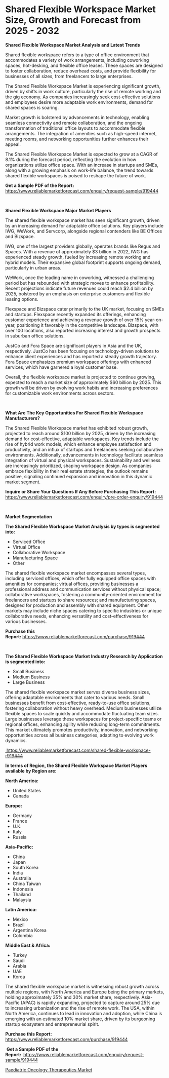 <p><h1>Shared Flexible Workspace Market Size, Growth and Forecast from 2025 - 2032</h1></p><p><strong>Shared Flexible Workspace Market Analysis and Latest Trends</strong></p>
<p><p>Shared flexible workspace refers to a type of office environment that accommodates a variety of work arrangements, including coworking spaces, hot-desking, and flexible office leases. These spaces are designed to foster collaboration, reduce overhead costs, and provide flexibility for businesses of all sizes, from freelancers to large enterprises. </p><p>The Shared Flexible Workspace Market is experiencing significant growth, driven by shifts in work culture, particularly the rise of remote working and the gig economy. As companies increasingly seek cost-effective solutions and employees desire more adaptable work environments, demand for shared spaces is soaring. </p><p>Market growth is bolstered by advancements in technology, enabling seamless connectivity and remote collaboration, and the ongoing transformation of traditional office layouts to accommodate flexible arrangements. The integration of amenities such as high-speed internet, meeting rooms, and networking opportunities further enhances their appeal. </p><p>The Shared Flexible Workspace Market is expected to grow at a CAGR of 8.1% during the forecast period, reflecting the evolution in how organizations utilize office space. With an increase in startups and SMEs, along with a growing emphasis on work-life balance, the trend towards shared flexible workspaces is poised to reshape the future of work.</p></p>
<p><strong>Get a Sample PDF of the Report:&nbsp;</strong> <a href="https://www.reliablemarketforecast.com/enquiry/request-sample/919444?utm_campaign=2752&utm_medium=2&utm_source=Github&utm_content=ia&utm_term=07032025&utm_id=shared-flexible-workspace">https://www.reliablemarketforecast.com/enquiry/request-sample/919444</a></p>
<p>&nbsp;</p>
<p><strong>Shared Flexible Workspace Major Market Players</strong></p>
<p><p>The shared flexible workspace market has seen significant growth, driven by an increasing demand for adaptable office solutions. Key players include IWG, WeWork, and Servcorp, alongside regional contenders like BE Offices and Bizspace.</p><p>IWG, one of the largest providers globally, operates brands like Regus and Spaces. With a revenue of approximately $3 billion in 2022, IWG has experienced steady growth, fueled by increasing remote working and hybrid models. Their expansive global footprint supports ongoing demand, particularly in urban areas.</p><p>WeWork, once the leading name in coworking, witnessed a challenging period but has rebounded with strategic moves to enhance profitability. Recent projections indicate future revenues could reach $2.4 billion by 2025, bolstered by an emphasis on enterprise customers and flexible leasing options.</p><p>Flexspace and Bizspace cater primarily to the UK market, focusing on SMEs and startups. Flexspace recently expanded its offerings, enhancing customer experience and achieving a revenue growth of over 15% year-on-year, positioning it favorably in the competitive landscape. Bizspace, with over 100 locations, also reported increasing interest and growth prospects in suburban office solutions.</p><p>JustCo and Fora Space are significant players in Asia and the UK, respectively. JustCo has been focusing on technology-driven solutions to enhance client experiences and has reported a steady growth trajectory. Fora Space emphasizes premium workspace offerings with enhanced services, which have garnered a loyal customer base.</p><p>Overall, the flexible workspace market is projected to continue growing, expected to reach a market size of approximately $60 billion by 2025. This growth will be driven by evolving work habits and increasing preferences for customizable work environments across sectors.</p></p>
<p>&nbsp;</p>
<p><strong>What Are The Key Opportunities For Shared Flexible Workspace Manufacturers?</strong></p>
<p><p>The Shared Flexible Workspace market has exhibited robust growth, projected to reach around $100 billion by 2025, driven by the increasing demand for cost-effective, adaptable workspaces. Key trends include the rise of hybrid work models, which enhance employee satisfaction and productivity, and an influx of startups and freelancers seeking collaborative environments. Additionally, advancements in technology facilitate seamless integration of virtual and physical workspaces. Sustainability and wellness are increasingly prioritized, shaping workspace design. As companies embrace flexibility in their real estate strategies, the outlook remains positive, signaling continued expansion and innovation in this dynamic market segment.</p></p>
<p><strong>Inquire or Share Your Questions If Any Before Purchasing This Report:</strong> <a href="https://www.reliablemarketforecast.com/enquiry/pre-order-enquiry/919444?utm_campaign=2752&utm_medium=2&utm_source=Github&utm_content=ia&utm_term=07032025&utm_id=shared-flexible-workspace">https://www.reliablemarketforecast.com/enquiry/pre-order-enquiry/919444</a></p>
<p>&nbsp;</p>
<p><strong>Market Segmentation</strong></p>
<p><strong>The Shared Flexible Workspace Market Analysis by types is segmented into:</strong></p>
<p><ul><li>Serviced Office</li><li>Virtual Office</li><li>Collaborative Workspace</li><li>Manufacturing Space</li><li>Other</li></ul></p>
<p><p>The shared flexible workspace market encompasses several types, including serviced offices, which offer fully equipped office spaces with amenities for companies; virtual offices, providing businesses a professional address and communication services without physical space; collaborative workspaces, fostering a community-oriented environment for freelancers and startups to share resources; and manufacturing spaces, designed for production and assembly with shared equipment. Other markets may include niche spaces catering to specific industries or unique collaborative needs, enhancing versatility and cost-effectiveness for various businesses.</p></p>
<p><strong>Purchase this Report:&nbsp;</strong><a href="https://www.reliablemarketforecast.com/purchase/919444?utm_campaign=2752&utm_medium=2&utm_source=Github&utm_content=ia&utm_term=07032025&utm_id=shared-flexible-workspace">https://www.reliablemarketforecast.com/purchase/919444</a></p>
<p>&nbsp;</p>
<p><strong>The Shared Flexible Workspace Market Industry Research by Application is segmented into:</strong></p>
<p><ul><li>Small Business</li><li>Medium Business</li><li>Large Business</li></ul></p>
<p><p>The shared flexible workspace market serves diverse business sizes, offering adaptable environments that cater to various needs. Small businesses benefit from cost-effective, ready-to-use office solutions, fostering collaboration without heavy overhead. Medium businesses utilize flexible spaces to scale quickly and accommodate fluctuating team sizes. Large businesses leverage these workspaces for project-specific teams or regional offices, enhancing agility while reducing long-term commitments. This market ultimately promotes productivity, innovation, and networking opportunities across all business categories, adapting to evolving work dynamics.</p></p>
<p><a href="https://www.reliablemarketforecast.com/shared-flexible-workspace-r919444?utm_campaign=2752&utm_medium=2&utm_source=Github&utm_content=ia&utm_term=07032025&utm_id=shared-flexible-workspace">&nbsp;https://www.reliablemarketforecast.com/shared-flexible-workspace-r919444</a></p>
<p><strong>In terms of Region, the Shared Flexible Workspace Market Players available by Region are:</strong></p>
<p>
    <p> <strong> North America: </strong>
        <ul>
            <li>United States</li>
            <li>Canada</li>
        </ul>
        </p> 
    <p> <strong> Europe: </strong>
        <ul>
            <li>Germany</li>
            <li>France</li>
            <li>U.K.</li>
            <li>Italy</li>
            <li>Russia</li>
        </ul>
        </p> 
    <p> <strong> Asia-Pacific: </strong>
        <ul>
            <li>China</li>
            <li>Japan</li>
            <li>South Korea</li>
            <li>India</li>
            <li>Australia</li>
            <li>China Taiwan</li>
            <li>Indonesia</li>
            <li>Thailand</li>
            <li>Malaysia</li>
        </ul>
        </p> 
    <p> <strong> Latin America: </strong>
        <ul>
            <li>Mexico</li>
            <li>Brazil</li>
            <li>Argentina Korea</li>
            <li>Colombia</li>
        </ul>
        </p> 
    <p> <strong> Middle East & Africa: </strong>
        <ul>
            <li>Turkey</li>
            <li>Saudi</li>
            <li>Arabia</li>
            <li>UAE</li>
            <li>Korea</li>
        </ul>
    </p>
    </p>
<p><p>The shared flexible workspace market is witnessing robust growth across multiple regions, with North America and Europe being the primary markets, holding approximately 35% and 30% market share, respectively. Asia-Pacific (APAC) is rapidly expanding, projected to capture around 25% due to increasing urbanization and the rise of remote work. The USA, within North America, continues to lead in innovation and adoption, while China is emerging with an estimated 10% market share, driven by its burgeoning startup ecosystem and entrepreneurial spirit.</p></p>
<p><strong>Purchase this Report: </strong><a href="https://www.reliablemarketforecast.com/purchase/919444?utm_campaign=2752&utm_medium=2&utm_source=Github&utm_content=ia&utm_term=07032025&utm_id=shared-flexible-workspace">https://www.reliablemarketforecast.com/purchase/919444</a></p>
<p>&nbsp;<strong>Get a Sample PDF of the Report:&nbsp;&nbsp;</strong><a href="https://www.reliablemarketforecast.com/enquiry/request-sample/919444?utm_campaign=2752&utm_medium=2&utm_source=Github&utm_content=ia&utm_term=07032025&utm_id=shared-flexible-workspace">https://www.reliablemarketforecast.com/enquiry/request-sample/919444</a></p>
<p><strong></strong></p>
<p><p><a href="https://github.com/curinbucan9/Market-Research-Report-List-1/blob/main/paediatric-oncology-therapeutics-market.md?utm_campaign=2752&utm_medium=2&utm_source=Github&utm_content=ia&utm_term=07032025&utm_id=shared-flexible-workspace">Paediatric Oncology Therapeutics Market</a></p></p>